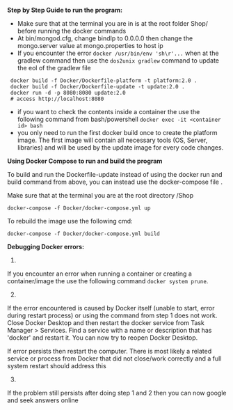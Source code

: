 **Step by Step Guide to run the program:**

 - Make sure that at the terminal you are in is at the root folder Shop/ before running the docker commands
 - At bin/mongod.cfg, change bindIp to 0.0.0.0 then change the mongo.server value at mongo.properties to host ip
 - If you encounter the error `docker /usr/bin/env 'sh\r'...` when at the gradlew command then use the `dos2unix gradlew` command to update the eol of the gradlew file

```
 docker build -f Docker/Dockerfile-platform -t platform:2.0 .
 docker build -f Docker/Dockerfile-update -t update:2.0 .
 docker run -d -p 8080:8080 update:2.0
 # access http://localhost:8080
```
 - if you want to check the contents inside a container the use the following command from bash/powershell
	`docker exec -it <container id> bash`
 - you only need to run the first docker build once to create the platform image. The first image will contain all necessary tools (OS, Server, libraries) and will be used by the update image for every code changes.
 
**Using Docker Compose to run and build the program**

To build and run the Dockerfile-update instead of using the docker run and build command from above, you can instead use the docker-compose file .

Make sure that at the terminal you are at the root directory /Shop
  
```
docker-compose -f Docker/docker-compose.yml up
```

To rebuild the image use the following cmd:

```
docker-compose -f Docker/docker-compose.yml build
```

**Debugging Docker errors:**

1. 
If you encounter an error when running a container or creating a container/image the use the following command
`docker system prune`.

2. 
If the error encountered is caused by Docker itself (unable to start, error during restart process) or using the command from step 1 does not work. Close Docker Desktop and then restart the docker service from Task Manager > Services.
Find a service with a name or description that has 'docker' and restart it. You can now try to reopen Docker Desktop.

If error persists then restart the computer. There is most likely a related service or process from Docker that did not close/work correctly and a full system restart should address this

3. 
If the problem still persists after doing step 1 and 2 then you can now google and seek answers online